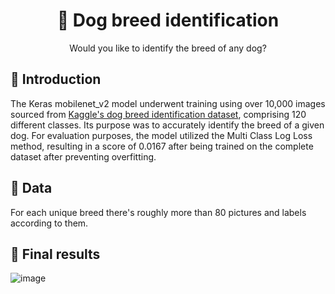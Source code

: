 
<div align="center">
  <h1> 🐶 Dog breed identification</h1>
  Would you like to identify the breed of any dog?
</div>

## 💠 Introduction
The Keras mobilenet_v2 model underwent training using over 10,000 images sourced from [Kaggle's dog breed identification dataset](https://www.kaggle.com/c/dog-breed-identification/data), comprising 120 different classes. Its purpose was to accurately identify the breed of a given dog. For evaluation purposes, the model utilized the Multi Class Log Loss method, resulting in a score of 0.0167 after being trained on the complete dataset after preventing overfitting.

## 💠 Data
For each unique breed there's roughly more than 80 pictures and labels according to them.

## 💠 Final results
![image](https://github.com/nika-va/dog_breed_identification/assets/110852167/630e0e15-e826-400e-8453-aaae8eccd473)
